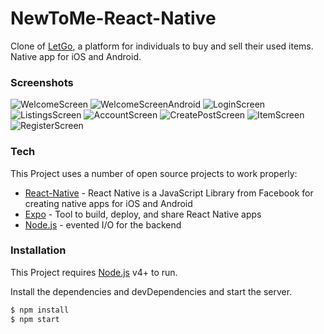 # NewToMe-React-Native

Clone of [LetGo], a platform for individuals to buy and sell their used items. Native app for iOS and Android.

### Screenshots

![WelcomeScreen](https://i.imgur.com/ZJ9yBup.png)
![WelcomeScreenAndroid](https://i.imgur.com/MOejsoS.png)
![LoginScreen](https://i.imgur.com/72zBX1g.png)
![ListingsScreen](https://i.imgur.com/fY8bdyo.png)
![AccountScreen](https://i.imgur.com/TBhEm14.png)
![CreatePostScreen](https://i.imgur.com/m2smnqa.png)
![ItemScreen](https://i.imgur.com/0PWUeiM.png)
![RegisterScreen](https://i.imgur.com/EAkAMEz.png)

### Tech

This Project uses a number of open source projects to work properly:

- [React-Native] - React Native is a JavaScript Library from Facebook for creating native apps for iOS and Android
- [Expo] - Tool to build, deploy, and share React Native apps
- [Node.js] - evented I/O for the backend

### Installation

This Project requires [Node.js](https://nodejs.org/) v4+ to run.

Install the dependencies and devDependencies and start the server.

```sh
$ npm install
$ npm start
```

[react-native]: https://reactnative.dev/
[node.js]: http://nodejs.org
[expo]: https://expo.io/
[LetGo]: https://www.letgo.com/en-us
